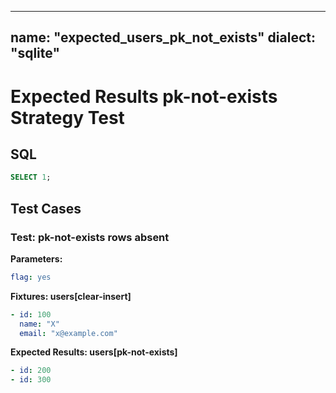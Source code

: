 ----
name: "expected_users_pk_not_exists"
dialect: "sqlite"
----

# Expected Results pk-not-exists Strategy Test

## SQL
```sql
SELECT 1;
```

## Test Cases

### Test: pk-not-exists rows absent

**Parameters:**
```yaml
flag: yes
```

**Fixtures: users[clear-insert]**
```yaml
- id: 100
  name: "X"
  email: "x@example.com"
```

**Expected Results: users[pk-not-exists]**
```yaml
- id: 200
- id: 300
```
